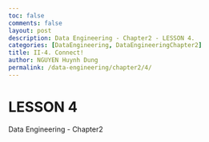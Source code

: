 ```yaml
---
toc: false
comments: false
layout: post
description: Data Engineering - Chapter2 - LESSON 4.
categories: [DataEngineering, DataEngineeringChapter2]
title: II-4. Connect! 
author: NGUYEN Huynh Dung
permalink: /data-engineering/chapter2/4/
---
```


# LESSON 4
Data Engineering - Chapter2



